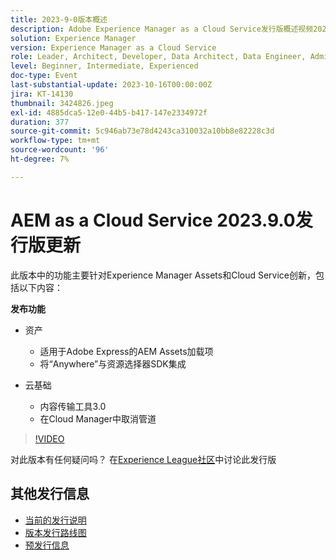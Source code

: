 ```yaml
---
title: 2023-9-0版本概述
description: Adobe Experience Manager as a Cloud Service发行版概述视频2023.9.0
solution: Experience Manager
version: Experience Manager as a Cloud Service
role: Leader, Architect, Developer, Data Architect, Data Engineer, Admin, User
level: Beginner, Intermediate, Experienced
doc-type: Event
last-substantial-update: 2023-10-16T00:00:00Z
jira: KT-14130
thumbnail: 3424826.jpeg
exl-id: 4885dca5-12e0-44b5-b417-147e2334972f
duration: 377
source-git-commit: 5c946ab73e78d4243ca310032a10bb8e82228c3d
workflow-type: tm+mt
source-wordcount: '96'
ht-degree: 7%

---
```


# AEM as a Cloud Service 2023.9.0发行版更新

此版本中的功能主要针对Experience Manager Assets和Cloud Service创新，包括以下内容：

**发布功能**

* 资产
   * 适用于Adobe Express的AEM Assets加载项
   * 将“Anywhere”与资源选择器SDK集成

* 云基础
   * 内容传输工具3.0
   * 在Cloud Manager中取消管道

>[!VIDEO](https://video.tv.adobe.com/v/3424826/?learn=on)

对此版本有任何疑问吗？  在[Experience League社区](https://adobe.ly/3rMScIU)中讨论此发行版

## 其他发行信息

* [当前的发行说明](https://experienceleague.adobe.com/docs/experience-manager-cloud-service/content/release-notes/home.html?lang=zh-Hans)
* [版本发行路线图](https://experienceleague.adobe.com/docs/experience-manager-release-information/aem-release-updates/update-releases-roadmap.html?lang=zh-Hans)
* [预发行信息](https://experienceleague.adobe.com/docs/experience-manager-cloud-service/content/release-notes/prerelease.html)
